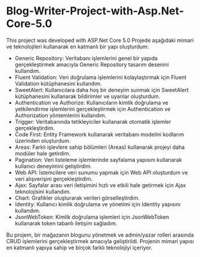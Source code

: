 # Blog-Writer-Project-with-Asp.Net-Core-5.0
This project was developed with ASP.Net Core 5.0 
 Projede aşağıdaki mimari ve teknolojileri kullanarak en katmanlı bir yapı oluşturdum:

* Generic Repository: Veritabanı işlemlerini genel bir yapıda gerçekleştirmek amacıyla Generic Repository tasarım desenini kullandım.
* Fluent Validation: Veri doğrulama işlemlerini kolaylaştırmak için Fluent Validation kütüphanesini kullandım.
* SweetAlert: Kullanıcılara daha hoş bir deneyim sunmak için SweetAlert kütüphanesini kullanarak bildirimler ve uyarılar oluşturdum.
* Authentication ve Authorize: Kullanıcıların kimlik doğrulama ve yetkilendirme işlemlerini gerçekleştirmek için Authentication ve Authorization yöntemlerini kullandım.
* Trigger: Veritabanında tetikleyiciler kullanarak otomatik işlemler gerçekleştirdim.
* Code First: Entity Framework kullanarak veritabanı modelini kodlarım üzerinden oluşturdum.
* Areas: Farklı işlevlere sahip bölümleri (Areas) kullanarak projeyi daha modüler hale getirdim.
* Pagination: Veri listeleme işlemlerinde sayfalama yapısını kullanarak kullanıcı deneyimini geliştirdim.
* Web API: İstemcilere veri sunumu yapmak için Web API oluşturdum ve veri alışverişini gerçekleştirdim.
* Ajax: Sayfalar arası veri iletişimini hızlı ve etkili hale getirmek için Ajax teknolojisini kullandım.
* Chart: Grafikler oluşturarak verileri görselleştirdim.
* Identity: Kullanıcı kimlik doğrulama ve yönetimi için Identity yapısını kullandım.
* JsonWebToken: Kimlik doğrulama işlemleri için JsonWebToken kullanarak token tabanlı iletişim sağladım.
  
Bu projem, bir mağazanın blogunu yönetmek ve admin/yazar rolleri arasında CRUD işlemlerini gerçekleştirmek amacıyla geliştirildi.
Projenin mimari yapısı en katmanlı yapıya sahip ve birçok farklı teknolojiyi içeriyor.

